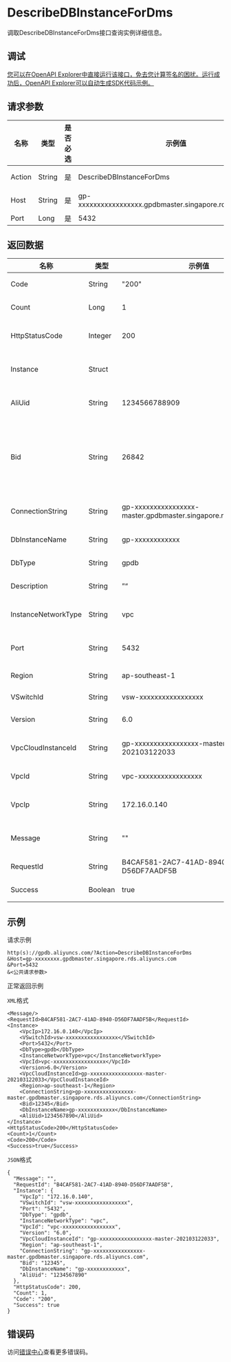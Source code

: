 # DescribeDBInstanceForDms

调取DescribeDBInstanceForDms接口查询实例详细信息。

## 调试

[您可以在OpenAPI Explorer中直接运行该接口，免去您计算签名的困扰。运行成功后，OpenAPI Explorer可以自动生成SDK代码示例。](https://api.aliyun.com/#product=gpdb&api=DescribeDBInstanceForDms&type=RPC&version=2019-06-20)

## 请求参数

|名称|类型|是否必选|示例值|描述|
|--|--|----|---|--|
|Action|String|是|DescribeDBInstanceForDms|系统规定参数。取值：DescribeDBInstanceForDms。 |
|Host|String|是|gp-xxxxxxxxxxxxxxxxx.gpdbmaster.singapore.rds.aliyuncs.com|连接地址DNS域名，不包含端口。 |
|Port|Long|是|5432|端口。 |

## 返回数据

|名称|类型|示例值|描述|
|--|--|---|--|
|Code|String|"200"|内部返回码。 |
|Count|Long|1|实例数量。 |
|HttpStatusCode|Integer|200|通用http返回码。 |
|Instance|Struct| |实例详细信息。 |
|AliUid|String|1234566788909|阿里云账户ID。 |
|Bid|String|26842|区分示例值是金融云、政务云或公有云。 |
|ConnectionString|String|gp-xxxxxxxxxxxxxxxx-master.gpdbmaster.singapore.rds.aliyuncs.com|实例连接串地址。 |
|DbInstanceName|String|gp-xxxxxxxxxxxx|实例ID。 |
|DbType|String|gpdb|数据库类型。 |
|Description|String|”“|描述信息。 |
|InstanceNetworkType|String|vpc|实例网络类型。 |
|Port|String|5432|实例连接端口号。 |
|Region|String|ap-southeast-1|Region地址。 |
|VSwitchId|String|vsw-xxxxxxxxxxxxxxxxx|VSwitch的ID。 |
|Version|String|6.0|实例版本。 |
|VpcCloudInstanceId|String|gp-xxxxxxxxxxxxxxxxx-master-202103122033|VPC实例的ID。 |
|VpcId|String|vpc-xxxxxxxxxxxxxxxxx|VPC的ID。 |
|VpcIp|String|172.16.0.140|VPC的IP地址。 |
|Message|String|""|失败信息详情。 |
|RequestId|String|B4CAF581-2AC7-41AD-8940-D56DF7AADF5B|请求ID。 |
|Success|Boolean|true|是否成功。 |

## 示例

请求示例

```
http(s)://gpdb.aliyuncs.com/?Action=DescribeDBInstanceForDms
&Host=gp-xxxxxxxx.gpdbmaster.singapore.rds.aliyuncs.com
&Port=5432
&<公共请求参数>
```

正常返回示例

`XML`格式

```
<Message/>
<RequestId>B4CAF581-2AC7-41AD-8940-D56DF7AADF5B</RequestId>
<Instance>
    <VpcIp>172.16.0.140</VpcIp>
    <VSwitchId>vsw-xxxxxxxxxxxxxxxxx</VSwitchId>
    <Port>5432</Port>
    <DbType>gpdb</DbType>
    <InstanceNetworkType>vpc</InstanceNetworkType>
    <VpcId>vpc-xxxxxxxxxxxxxxxxx</VpcId>
    <Version>6.0</Version>
    <VpcCloudInstanceId>gp-xxxxxxxxxxxxxxxxx-master-202103122033</VpcCloudInstanceId>
    <Region>ap-southeast-1</Region>
    <ConnectionString>gp-xxxxxxxxxxxxxxxx-master.gpdbmaster.singapore.rds.aliyuncs.com</ConnectionString>
    <Bid>12345</Bid>
    <DbInstanceName>gp-xxxxxxxxxxxx</DbInstanceName>
    <AliUid>1234567890</AliUid>
</Instance>
<HttpStatusCode>200</HttpStatusCode>
<Count>1</Count>
<Code>200</Code>
<Success>true</Success>
```

`JSON`格式

```
{
  "Message": "",
  "RequestId": "B4CAF581-2AC7-41AD-8940-D56DF7AADF5B",
  "Instance": {
    "VpcIp": "172.16.0.140",
    "VSwitchId": "vsw-xxxxxxxxxxxxxxxxx",
    "Port": "5432",
    "DbType": "gpdb",
    "InstanceNetworkType": "vpc",
    "VpcId": "vpc-xxxxxxxxxxxxxxxxx",
    "Version": "6.0",
    "VpcCloudInstanceId": "gp-xxxxxxxxxxxxxxxxx-master-202103122033",
    "Region": "ap-southeast-1",
    "ConnectionString": "gp-xxxxxxxxxxxxxxxx-master.gpdbmaster.singapore.rds.aliyuncs.com",
    "Bid": "12345",
    "DbInstanceName": "gp-xxxxxxxxxxxx",
    "AliUid": "1234567890"
  },
  "HttpStatusCode": 200,
  "Count": 1,
  "Code": "200",
  "Success": true
}
```

## 错误码

访问[错误中心](https://error-center.alibabacloud.com/status/product/gpdb)查看更多错误码。

